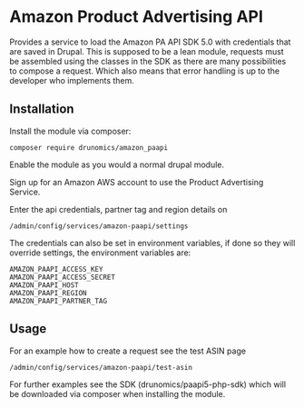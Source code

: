 # Amazon Product Advertising API

Provides a service to load the Amazon PA API SDK 5.0 with credentials that
are saved in Drupal. This is supposed to be a lean module, requests must be
assembled using the classes in the SDK as there are many possibilities to 
compose a request. Which also means that error handling is up to the developer
who implements them.

## Installation

Install the module via composer:

    composer require drunomics/amazon_paapi
    
Enable the module as you would a normal drupal module.

Sign up for an Amazon AWS account to use the Product Advertising Service.

Enter the api credentials, partner tag and region details on
    
    /admin/config/services/amazon-paapi/settings 

The credentials can also be set in environment variables, if done so they will 
override settings, the environment variables are:

    AMAZON_PAAPI_ACCESS_KEY
    AMAZON_PAAPI_ACCESS_SECRET
    AMAZON_PAAPI_HOST
    AMAZON_PAAPI_REGION
    AMAZON_PAAPI_PARTNER_TAG

## Usage

For an example how to create a request see the test ASIN page

    /admin/config/services/amazon-paapi/test-asin

For further examples see the SDK (drunomics/paapi5-php-sdk) which will be
downloaded via composer when installing the module.
